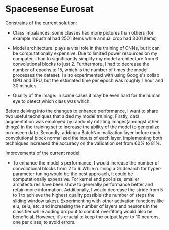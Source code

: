 # Spacesense Eurosat

Constrains of the current solution:

* Class imbalances: some classes had more pictures than others (for example Industrial had 2501 items while annual crop had 3001 items)

* Model architecture: plays a vital role in the training of CNNs, but it can be computationally expensive. Due to limited power resources on my computer, I had to significantly simplify my model architecture from 6 convolutional blocks to just 2. Furthermore, I had to decrease the number of epochs to 15, which is the number of times the model processes the dataset. I also experimented with using Google's collab GPU and TPU, but the estimated time per epoch was roughly 1 hour and 30 minutes.

* Quality of the image: in some cases it may be even hard for the human eye to detect which class was which. 

Before delving into the changes to enhance performance, I want to share two useful techniques that aided my model training. Firstly, data augmentation was employed by randomly rotating images(amongst other things) in the training set to increase the ability of the model to generalize on unseen data. Secondly, adding a BatchNormalization layer before each convolutional block normalized the inputs of each layer. Implementing both techniques increased the accuracy on the validation set from 60% to 81%.

Improvements of the current model:

* To enhance the model's performance, I would increase the number of convolutional blocks from 2 to 6. While running a Gridsearch for hyper-parameter tuning would be the best approach, it could be computationally expensive. For kernel and pool size, smaller architectures have been show to generally performance better and retain more information. Additionally, I would decrease the stride from 5 to 1 to achieve the highest quality possible (the number of steps the sliding window takes). Experimenting with other activation functions like elu, selu, etc. and increasing the number of layers and neurons in the classifier while adding dropout to combat overfitting would also be beneficial. However, it's crucial to keep the output layer to 10 neurons, one per class, to avoid errors.
